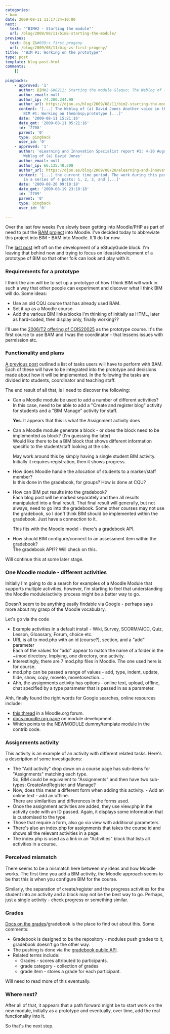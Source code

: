 ```yaml
---
categories:
- bam
date: 2009-08-11 11:17:24+10:00
next:
  text: '"BIM#2 - Starting the module"'
  url: /blog/2009/08/11/bim2-starting-the-module/
previous:
  text: Big Z&#039;s first progeny
  url: /blog/2009/08/11/big-zs-first-progeny/
title: '"BIM #1: Working on the prototype"'
type: post
template: blog-post.html
comments:
    []
    
pingbacks:
    - approved: '1'
      author: BIM#2 &#8211; Starting the module &laquo; The Weblog of (a) David Jones
      author_email: null
      author_ip: 74.200.244.98
      author_url: https://djon.es/blog/2009/08/11/bim2-starting-the-module/
      content: '[...] The Weblog of (a) David Jones Another voice in the blogosphere    &laquo;
        BIM #1: Working on the&nbsp;prototype [...]'
      date: '2009-08-11 15:21:16'
      date_gmt: '2009-08-11 05:21:16'
      id: '2708'
      parent: '0'
      type: pingback
      user_id: '0'
    - approved: '1'
      author: 'eLearning and Innovation Specialist report #1: 4-20 August &laquo; The
        Weblog of (a) David Jones'
      author_email: null
      author_ip: 66.135.48.208
      author_url: https://djon.es/blog/2009/08/20/elearning-and-innovation-specialist-report-1-4-20-august/
      content: '[...] the current time period. The work during this period on BIM is summarised
        in a series of 4 posts: 1, 2, 3, and [...]'
      date: '2009-08-20 09:18:18'
      date_gmt: '2009-08-19 23:18:18'
      id: '2709'
      parent: '0'
      type: pingback
      user_id: '0'
    
---
```

Over the last few weeks I've slowly been getting into Moodle/PHP as part of need to put the [BAM project](/blog/research/bam-blog-aggregation-management/) into Moodle. I've decided today to abbreviate this project into BIM - BAM into Moodle. It'll do for now.

The [last post](/blog/2009/07/30/bam-into-moodle-9-a-working-estudyguide-block/) left off on the development of a eStudyGuide block. I'm leaving that behind now and trying to focus on ideas/development of a prototype of BIM so that other folk can look and play with it.

### Requirements for a prototype

I think the aim will be to set up a prototype of how I think BIM will work in such a way that other people can experiment and discover what I think BIM will do. Some ideas:

- Use an old CQU course that has already used BAM.
- Set it up as a Moodle course.
- Add the various BIM links/blocks I'm thinking of initially as HTML, later as hard-coded, then display only, finally working??

I'll use the [2006/T2 offering of COIS20025](http://webfuse.cqu.edu.au/Courses/2006/T2/COIS20025/) as the prototype course. It's the first course to use BAM and I was the coordinator - that lessens issues with permission etc.

### Functionality and plans

[A previous post](/blog/2009/07/28/bam-into-moodle-6-planning-and-some-real-coding/) outlined a list of tasks users will have to perform with BAM. Each of these will have to be integrated into the prototype and decisions made about how it will be implemented. In the following the tasks are divided into students, coordinator and teaching staff.

The end result of all that, is I need to discover the following:

- Can a Moodle module be used to add a number of different activities?  
    In this case, need to be able to add a "Create and register blog" activity for students and a "BIM Manage" activity for staff.
    
    **Yes**. It appears that this is what the Assignment activity does
    
- Can a Moodle module generate a block - or does the block need to be implemented as block? (I'm guessing the later)  
    Would like there to be a BIM block that shows different information specific to the student/staff looking at the site.
    
    May work around this by simply having a single student BIM activity. Initially it requires registration, then it shows progress.
    
- How does Moodle handle the allocation of students to a marker/staff member?  
    Is this done in the gradebook, for groups? How is done at CQU?  
    
- How can BIM put results into the gradebook?  
    Each blog post will be marked separately and then all results manipulated into a final result. That final result will generally, but not always, need to go into the gradebook. Some other courses may not use the gradebook, so I don't think BIM should be implemented within the gradebook. Just have a connection to it.
    
    This fits with the Moodle model - there's a gradebook API.
    
- How should BIM configure/connect to an assessment item within the gradebook?  
    The gradebook API?? Will check on this.

Will continue this at some later stage.

### One Moodle module - different activities

Initially I'm going to do a search for examples of a Moodle Module that supports multiple activities, however, I'm starting to feel that understanding the Moodle module/activity process might be a better way to go.

Doesn't seem to be anything easily findable via Google - perhaps says more about my grasp of the Moodle vocabulary.

Let's go via the code

- Example activities in a default install - Wiki, Survey, SCORM/AICC, Quiz, Lesson, Gloassary, Forum, choice etc.
- URL is all to mod.php with an id (course?), section, and a "add" parameter  
    Each of the values for "add" appear to match the name of a folder in the ~/mod directory. Implying, one directory, one activity.
- Interestingly, there are 7 mod.php files in Moodle. The one used here is for course.
- mod.php can be passed a range of values - add, type, indent, update, hide, show, copy, moveto, movetosection....
- Ahh, the assignments activity has options - online text, upload, offline, chat specified by a type parameter that is passed in as a parameter.

Ahh, finally found the right words for Google searches, online resources include:

- [this thread](http://moodle.org/mod/forum/discuss.php?d=89225) in a Moodle.org forum.
- [docs.moodle.org page](http://docs.moodle.org/en/Development:Modules) on module development.
- Which points to the NEWMODULE dummy/template module in the contrib code.

### Assignments activity

This activity is an example of an activity with different related tasks. Here's a description of some investigations:

- The "Add activity" drop down on a course page has sub-items for "Assignments" matching each type.  
    So, BIM could be equivalent to "Assignments" and then have two sub-types: CreateAndRegister and Manage?
- Now, does this mean a different form when adding this activity. - Add an online text - add an offline.  
    There are similarities and differences in the forms used.
- Once the assignment activities are added, they use view.php in the activity code with an ID passed. Again, it displays some information that is customised to the type.
- Those that require a form, also go via view with additional parameters.
- There's also an index.php for assignments that takes the course id and shows all the relevant activities in a page.
- The index.php is used as a link in an "Activities" block that lists all activities in a course.

### Perceived mismatch

There seems to be a mismatch here between my ideas and how Moodle works. The first time you add a BIM activity, the Moodle approach seems to be that this is when you configure BIM for the course.

Similarly, the separation of create/register and the progress activities for the student into an activity and a block may not be the best way to go. Perhaps, just a single activity - check progress or something similar.

### Grades

[Docs on the grades](http://docs.moodle.org/en/Grades)/gradebook is the place to find out about this. Some comments:

- Gradebook is designed to be the repository - modules push grades to it, gradebook doesn't go the other way.
- The pushing is done via the [gradebook public API](http://docs.moodle.org/en/Development:Grades#API_for_communication_with_modules.2Fblocks).
- Related terms include:
    - Grades - scores attributed to participants.
    - grade category - collection of grades
    - grade item - stores a grade for each participant.

Will need to read more of this eventually.

### Where next?

After all of that, it appears that a path forward might be to start work on the new module, initially as a prototype and eventually, over time, add the real functionality into it.

So that's the next step.